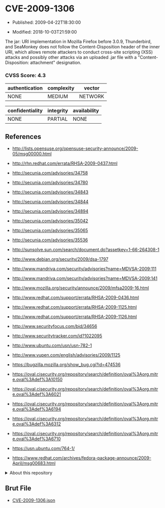 # CVE-2009-1306

- Published: 2009-04-22T18:30:00

- Modified: 2018-10-03T21:59:00

The jar: URI implementation in Mozilla Firefox before 3.0.9, Thunderbird, and SeaMonkey does not follow the Content-Disposition header of the inner URI, which allows remote attackers to conduct cross-site scripting (XSS) attacks and possibly other attacks via an uploaded .jar file with a "Content-Disposition: attachment" designation.

### CVSS Score: **4.3**

| authentication | complexity | vector |
| --- | --- | --- |
| NONE | MEDIUM | NETWORK |

| confidentiality | integrity | availability |
| --- | --- | --- |
| NONE | PARTIAL | NONE |

## References

* http://lists.opensuse.org/opensuse-security-announce/2009-05/msg00000.html

* http://rhn.redhat.com/errata/RHSA-2009-0437.html

* http://secunia.com/advisories/34758

* http://secunia.com/advisories/34780

* http://secunia.com/advisories/34843

* http://secunia.com/advisories/34844

* http://secunia.com/advisories/34894

* http://secunia.com/advisories/35042

* http://secunia.com/advisories/35065

* http://secunia.com/advisories/35536

* http://sunsolve.sun.com/search/document.do?assetkey=1-66-264308-1

* http://www.debian.org/security/2009/dsa-1797

* http://www.mandriva.com/security/advisories?name=MDVSA-2009:111

* http://www.mandriva.com/security/advisories?name=MDVSA-2009:141

* http://www.mozilla.org/security/announce/2009/mfsa2009-16.html

* http://www.redhat.com/support/errata/RHSA-2009-0436.html

* http://www.redhat.com/support/errata/RHSA-2009-1125.html

* http://www.redhat.com/support/errata/RHSA-2009-1126.html

* http://www.securityfocus.com/bid/34656

* http://www.securitytracker.com/id?1022095

* http://www.ubuntu.com/usn/usn-782-1

* http://www.vupen.com/english/advisories/2009/1125

* https://bugzilla.mozilla.org/show_bug.cgi?id=474536

* https://oval.cisecurity.org/repository/search/definition/oval%3Aorg.mitre.oval%3Adef%3A10150

* https://oval.cisecurity.org/repository/search/definition/oval%3Aorg.mitre.oval%3Adef%3A6021

* https://oval.cisecurity.org/repository/search/definition/oval%3Aorg.mitre.oval%3Adef%3A6194

* https://oval.cisecurity.org/repository/search/definition/oval%3Aorg.mitre.oval%3Adef%3A6312

* https://oval.cisecurity.org/repository/search/definition/oval%3Aorg.mitre.oval%3Adef%3A6710

* https://usn.ubuntu.com/764-1/

* https://www.redhat.com/archives/fedora-package-announce/2009-April/msg00683.html

<details>
<summary>About this repository</summary> 

  This repository is part of the project [Live Hack CVE](https://github.com/Live-Hack-CVE). Main website can be found [www.live-hack.org](https://www.live-hack.org) 
  
  Made by [Sn0wAlice](https://github.com/Sn0wAlice) for the people that care about security and need to have a feed of the latest CVEs. Hope you enjoy it, don't forget to star the repo and follow me on [Twitter](https://twitter.com/Sn0wAlice) and [Github](https://github.com/Sn0wAlice). And that is my [personnal website](https://www.alice-snow.me/)

  - [Home Page](https://github.com/Live-Hack-CVE)
  - [Framework](https://github.com/Live-Hack-CVE/cve-framework)
  - [CVE database](https://github.com/Live-Hack-CVE/full_database)
  - [Changelog](https://github.com/Live-Hack-CVE/Changelog)
</details>

## Brut File

* [CVE-2009-1306.json](https://raw.githubusercontent.com/Live-Hack-CVE/full_database/main/cves/2009/CVE-2009-1306.json)

